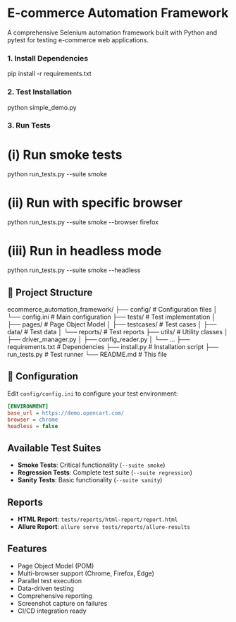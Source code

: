 # E-commerce Automation Framework

A comprehensive Selenium automation framework built with Python and pytest for testing e-commerce web applications.

### 1. Install Dependencies
pip install -r requirements.txt

### 2. Test Installation
python simple_demo.py

### 3. Run Tests

# (i) Run smoke tests
python run_tests.py --suite smoke

# (ii) Run with specific browser
python run_tests.py --suite smoke --browser firefox

# (iii) Run in headless mode
python run_tests.py --suite smoke --headless

## 📁 Project Structure

ecommerce_automation_framework/
├── config/                     # Configuration files
│   └── config.ini             # Main configuration
├── tests/                      # Test implementation
│   ├── pages/                 # Page Object Model
│   ├── testcases/             # Test cases
│   ├── data/                  # Test data
│   └── reports/               # Test reports
├── utils/                     # Utility classes
│   ├── driver_manager.py
│   ├── config_reader.py
│   └── ...
├── requirements.txt           # Dependencies
├── install.py                 # Installation script
├── run_tests.py              # Test runner
└── README.md                 # This file


## 🔧 Configuration

Edit `config/config.ini` to configure your test environment:

```ini
[ENVIRONMENT]
base_url = https://demo.opencart.com/
browser = chrome
headless = false
```

##  Available Test Suites

- **Smoke Tests**: Critical functionality (`--suite smoke`)
- **Regression Tests**: Complete test suite (`--suite regression`)
- **Sanity Tests**: Basic functionality (`--suite sanity`)

##  Reports

- **HTML Report**: `tests/reports/html-report/report.html`
- **Allure Report**: `allure serve tests/reports/allure-results`

##  Features

-  Page Object Model (POM)
-  Multi-browser support (Chrome, Firefox, Edge)
-  Parallel test execution
-  Data-driven testing
-  Comprehensive reporting
-  Screenshot capture on failures
-  CI/CD integration ready

